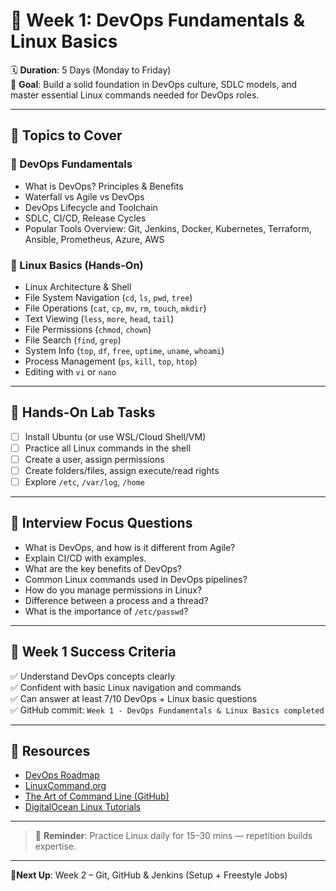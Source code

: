 # 📘 Week 1: DevOps Fundamentals & Linux Basics

🗓️ **Duration**: 5 Days (Monday to Friday)  
🎯 **Goal**: Build a solid foundation in DevOps culture, SDLC models, and master essential Linux commands needed for DevOps roles.

---

## 📌 Topics to Cover

### 🔹 DevOps Fundamentals
- What is DevOps? Principles & Benefits
- Waterfall vs Agile vs DevOps
- DevOps Lifecycle and Toolchain
- SDLC, CI/CD, Release Cycles
- Popular Tools Overview: Git, Jenkins, Docker, Kubernetes, Terraform, Ansible, Prometheus, Azure, AWS

### 🔹 Linux Basics (Hands-On)
- Linux Architecture & Shell
- File System Navigation (`cd`, `ls`, `pwd`, `tree`)
- File Operations (`cat`, `cp`, `mv`, `rm`, `touch`, `mkdir`)
- Text Viewing (`less`, `more`, `head`, `tail`)
- File Permissions (`chmod`, `chown`)
- File Search (`find`, `grep`)
- System Info (`top`, `df`, `free`, `uptime`, `uname`, `whoami`)
- Process Management (`ps`, `kill`, `top`, `htop`)
- Editing with `vi` or `nano`

---

## 🧪 Hands-On Lab Tasks

- [ ] Install Ubuntu (or use WSL/Cloud Shell/VM)
- [ ] Practice all Linux commands in the shell
- [ ] Create a user, assign permissions
- [ ] Create folders/files, assign execute/read rights
- [ ] Explore `/etc`, `/var/log`, `/home`

---

## 🧠 Interview Focus Questions

- What is DevOps, and how is it different from Agile?
- Explain CI/CD with examples.
- What are the key benefits of DevOps?
- Common Linux commands used in DevOps pipelines?
- How do you manage permissions in Linux?
- Difference between a process and a thread?
- What is the importance of `/etc/passwd`?

---

## 🎯 Week 1 Success Criteria

✅ Understand DevOps concepts clearly  
✅ Confident with basic Linux navigation and commands  
✅ Can answer at least 7/10 DevOps + Linux basic questions  
✅ GitHub commit: `Week 1 - DevOps Fundamentals & Linux Basics completed`

---

## 🔖 Resources

- [DevOps Roadmap](https://roadmap.sh/devops)
- [LinuxCommand.org](http://linuxcommand.org/)
- [The Art of Command Line (GitHub)](https://github.com/jlevy/the-art-of-command-line)
- [DigitalOcean Linux Tutorials](https://www.digitalocean.com/community/tutorials)

---

> 🔁 **Reminder**: Practice Linux daily for 15–30 mins — repetition builds expertise.

---

📍**Next Up**: Week 2 – Git, GitHub & Jenkins (Setup + Freestyle Jobs)
